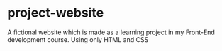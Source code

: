 # project-website
A fictional website which is made as a learning project in my Front-End development course. Using only HTML and CSS
